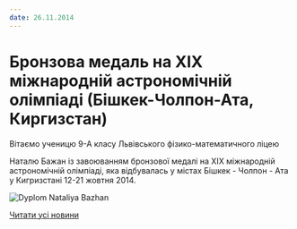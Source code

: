 ```yaml
---
date: 26.11.2014
---
```

# Бронзова медаль на XIX міжнародній астрономічній олімпіаді (Бішкек-Чолпон-Ата, Киргизстан)

Вітаємо ученицю 9-А класу Львівського фізико-математичного ліцею

Наталю Бажан із завоюванням бронзової медалі на XIX міжнародній астрономічній олімпіаді, яка відбувалась у містах Бішкек - Чолпон - Ата у Кигризстані 12-21 жовтня 2014.

![Dyplom Nataliya Bazhan](/images/blog/бронзова-медаль-на-xix-міжнародній-астрономічній-олімпіаді/dyplom-nataliya-bazhan.jpg)

[Читати усі новини](/news)
